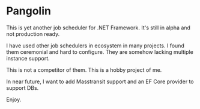 # Pangolin

This is yet another job scheduler for .NET Framework. It's still in alpha and not production ready.

I have used other job schedulers in ecosystem in many projects. I found them ceremonial and hard to configure.
They are somehow lacking multiple instance support.

This is not a competitor of them. This is a hobby project of me. 

In near future, I want to add Masstransit support and an EF Core provider to support DBs.

Enjoy.